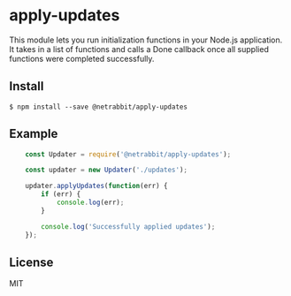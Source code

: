 # apply-updates

This module lets you run initialization functions in your Node.js application. It takes in a list of functions and calls a Done callback once all supplied functions were completed successfully.

## Install

    $ npm install --save @netrabbit/apply-updates

## Example

```js
    const Updater = require('@netrabbit/apply-updates');

    const updater = new Updater('./updates');

    updater.applyUpdates(function(err) {
        if (err) {
            console.log(err);
        }

        console.log('Successfully applied updates');
    });
```

## License

MIT